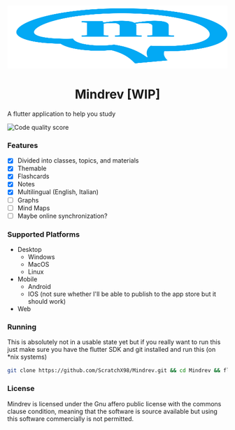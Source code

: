 
<img src="./assets/logo.svg" width="100%" height="144">

<h1 align="center"> Mindrev [WIP] </h1>

A flutter application to help you study 

![Code quality score](https://api.codiga.io/project/34079/score/svg)

### Features

- [x] Divided into classes, topics, and materials
- [x] Themable
- [x] Flashcards
- [x] Notes
- [x] Multilingual (English, Italian)
- [ ] Graphs
- [ ] Mind Maps
- [ ] Maybe online synchronization?

### Supported Platforms
- Desktop
	- Windows
	- MacOS
	- Linux
- Mobile
	- Android
	- IOS (not sure whether I'll be able to publish to the app store but it should work)
- Web

### Running

This is absolutely not in a usable state yet but if you really want to run this just make sure you have the flutter SDK and git installed and run this (on *nix systems)

```bash
git clone https://github.com/ScratchX98/Mindrev.git && cd Mindrev && flutter run
```

### License

Mindrev is licensed under the Gnu affero public license with the commons clause condition, meaning that the software is source available but using this software commercially is not permitted.

